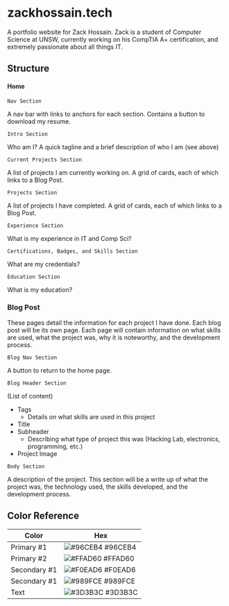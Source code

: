 
# zackhossain.tech

A portfolio website for Zack Hossain. Zack is a student of Computer Science at UNSW, currently working on his CompTIA A+ certification, and extremely passionate about all things IT.




## Structure

#### Home

`Nav Section`

A nav bar with links to anchors for each section. Contains a button to download my resume.

`Intro Section`

Who am I? A quick tagline and a brief description of who I am (see above)

`Current Projects Section`

A list of projects I am currently working on. A grid of cards, each of which links to a Blog Post.

`Projects Section`

A list of projects I have completed. A grid of cards, each of which links to a Blog Post.

`Experience Section`

What is my experience in IT and Comp Sci?

`Certifications, Badges, and Skills Section`

What are my credentials?

`Education Section`

What is my education?

### Blog Post

These pages detail the information for each project I have done. Each blog post will be its own page. Each page will contain information on what skills are used, what the project was, why it is noteworthy, and the development process.

`Blog Nav Section`

A button to return to the home page.

`Blog Header Section`

(List of content)

- Tags
  - Details on what skills are used in this project
- Title
- Subheader
  - Describing what type of project this was (Hacking Lab, electronics, programming, etc.)
- Project Image

`Body Section`

A description of the project. This section will be a write up of what the project was, the technology used, the skills developed, and the development process. 

## Color Reference

| Color             | Hex                                                                |
| ----------------- | ------------------------------------------------------------------ |
| Primary #1 | ![#96CEB4](https://via.placeholder.com/10/96CEB4?text=+) #96CEB4 |
| Primary #2 | ![#FFAD60](https://via.placeholder.com/10/FFAD60?text=+) #FFAD60 |
| Secondary #1 | ![#F0EAD6](https://via.placeholder.com/10/F0EAD6?text=+) #F0EAD6 |
| Secondary #1 | ![#989FCE](https://via.placeholder.com/10/989FCE?text=+) #989FCE |
| Text | ![#3D3B3C](https://via.placeholder.com/10/3D3B3C?text=+) #3D3B3C |

